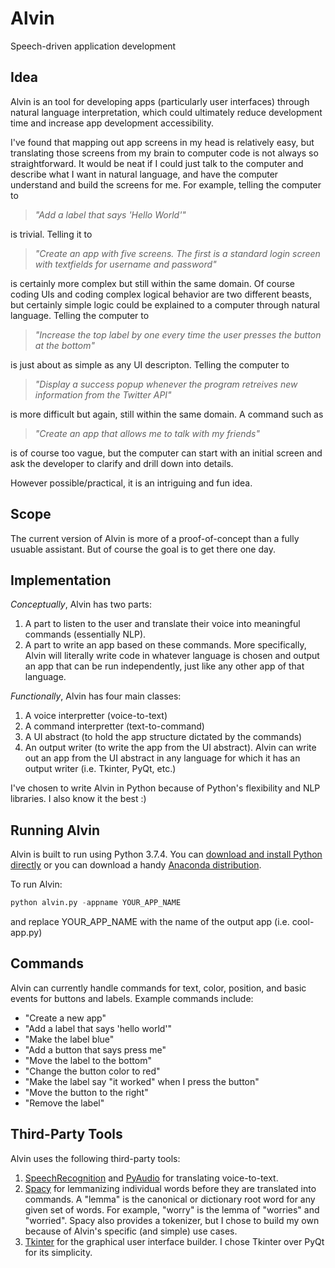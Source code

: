 # Alvin
Speech-driven application development

## Idea
Alvin is an tool for developing apps (particularly user interfaces) through natural language interpretation, which could ultimately reduce development time and increase app development accessibility. 

I've found that mapping out app screens in my head is relatively easy, but translating those screens from my brain to computer code is not always so straightforward. It would be neat if I could just talk to the computer and describe what I want in natural language, and have the computer understand and build the screens for me. For example, telling the computer to 
>*"Add a label that says 'Hello World'"* 

is trivial. Telling it to 
>*"Create an app with five screens. The first is a standard login screen with textfields for username and password"* 

is certainly more complex but still within the same domain. Of course coding UIs and coding complex logical behavior are two different beasts, but certainly simple logic could be explained to a computer through natural language. Telling the computer to 
>*"Increase the top label by one every time the user presses the button at the bottom"* 

is just about as simple as any UI descripton. Telling the computer to 
>*"Display a success popup whenever the program retreives new information from the Twitter API"* 

is more difficult but again, still within the same domain. A command such as 
>*"Create an app that allows me to talk with my friends"* 

is of course too vague, but the computer can start with an initial screen and ask the developer to clarify and drill down into details. 

However possible/practical, it is an intriguing and fun idea.

## Scope
The current version of Alvin is more of a proof-of-concept than a fully usuable assistant. But of course the goal is to get there one day.

## Implementation
*Conceptually*, Alvin has two parts:
1. A part to listen to the user and translate their voice into meaningful commands (essentially NLP).
2. A part to write an app based on these commands. More specifically, Alvin will literally write code in whatever language is chosen and output an app that can be run independently, just like any other app of that language.

*Functionally*, Alvin has four main classes:
1. A voice interpretter (voice-to-text)
2. A command interpretter (text-to-command)
3. A UI abstract (to hold the app structure dictated by the commands)
4. An output writer (to write the app from the UI abstract). Alvin can write out an app from the UI abstract in any language for which it has an output writer (i.e. Tkinter, PyQt, etc.)

I've chosen to write Alvin in Python because of Python's flexibility and NLP libraries. I also know it the best :)

## Running Alvin
Alvin is built to run using Python 3.7.4. You can [download and install Python directly](https://www.python.org/downloads/) or you can download a handy [Anaconda distribution](https://www.anaconda.com/distribution/).

To run Alvin:
```python
python alvin.py -appname YOUR_APP_NAME
```
and replace YOUR_APP_NAME with the name of the output app (i.e. cool-app.py)

## Commands
Alvin can currently handle commands for text, color, position, and basic events for buttons and labels. Example commands include:
* "Create a new app"
* "Add a label that says 'hello world'"
* "Make the label blue"
* "Add a button that says press me"
* "Move the label to the bottom"
* "Change the button color to red"
* "Make the label say "it worked" when I press the button"
* "Move the button to the right"
* "Remove the label"

## Third-Party Tools
Alvin uses the following third-party tools:
1. [SpeechRecognition](https://pypi.org/project/SpeechRecognition/) and [PyAudio](http://people.csail.mit.edu/hubert/pyaudio/#downloads) for translating voice-to-text.
2. [Spacy](https://spacy.io/) for lemmanizing individual words before they are translated into commands. A "lemma" is the canonical or dictionary root word for any given set of words. For example, "worry" is the lemma of "worries" and "worried". Spacy also provides a tokenizer, but I chose to build my own because of Alvin's specific (and simple) use cases.
3. [Tkinter](https://docs.python.org/3/library/tkinter.html) for the graphical user interface builder. I chose Tkinter over PyQt for its simplicity.

